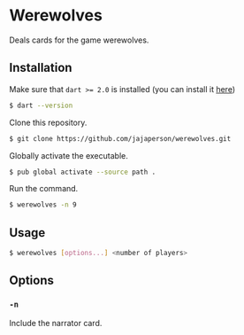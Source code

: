 # Werewolves
Deals cards for the game werewolves.

## Installation
Make sure that `dart >= 2.0` is installed (you can install it 
[here](https://www.dartlang.org/tools/sdk#install))

```sh
$ dart --version
```

Clone this repository.

```sh
$ git clone https://github.com/jajaperson/werewolves.git
```

Globally activate the executable.

```sh
$ pub global activate --source path .
```

Run the command.

```sh
$ werewolves -n 9
```

## Usage

```sh
$ werewolves [options...] <number of players>
```

## Options

### `-n`
Include the narrator card.
